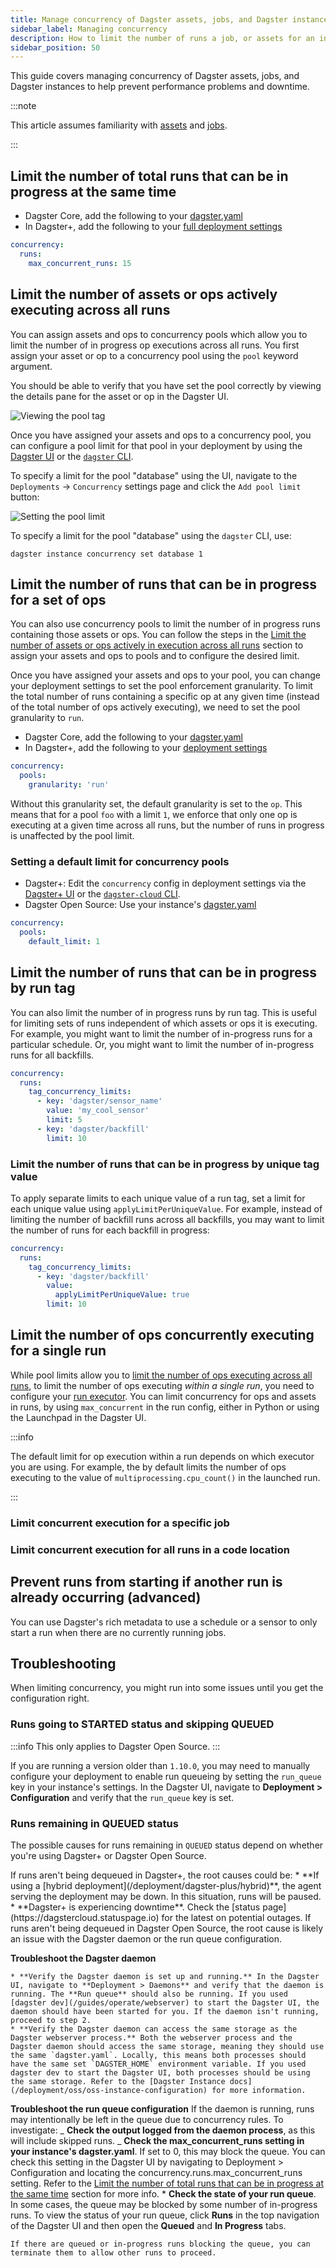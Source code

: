 ```yaml
---
title: Manage concurrency of Dagster assets, jobs, and Dagster instances
sidebar_label: Managing concurrency
description: How to limit the number of runs a job, or assets for an instance of Dagster.
sidebar_position: 50
---
```


This guide covers managing concurrency of Dagster assets, jobs, and Dagster instances to help prevent performance problems and downtime.

:::note

This article assumes familiarity with [assets](/guides/build/assets) and [jobs](/guides/build/jobs).

:::

## Limit the number of total runs that can be in progress at the same time

- Dagster Core, add the following to your [dagster.yaml](/deployment/oss/dagster-yaml)
- In Dagster+, add the following to your [full deployment settings](/deployment/dagster-plus/deploying-code/full-deployments/full-deployment-settings-reference)

```yaml
concurrency:
  runs:
    max_concurrent_runs: 15
```

## Limit the number of assets or ops actively executing across all runs

You can assign assets and ops to concurrency pools which allow you to limit the number of in progress op executions across all runs. You first assign your asset or op to a concurrency pool using the `pool` keyword argument.

<CodeExample
  path="docs_snippets/docs_snippets/guides/operate/managing_concurrency/concurrency_pool_api.py"
  title="src/<project_name>/defs/assets.py"
  language="python"
/>

You should be able to verify that you have set the pool correctly by viewing the details pane for the asset or op in the Dagster UI.

![Viewing the pool tag](/images/guides/operate/managing-concurrency/asset-pool-tag.png)

Once you have assigned your assets and ops to a concurrency pool, you can configure a pool limit for that pool in your deployment by using the [Dagster UI](/guides/operate/webserver) or the [`dagster` CLI](/api/clis/cli).

To specify a limit for the pool "database" using the UI, navigate to the `Deployments` &rarr; `Concurrency` settings page and click the `Add pool limit` button:

![Setting the pool limit](/images/guides/operate/managing-concurrency/add-pool-ui.png)

To specify a limit for the pool "database" using the `dagster` CLI, use:

```
dagster instance concurrency set database 1
```

## Limit the number of runs that can be in progress for a set of ops

You can also use concurrency pools to limit the number of in progress runs containing those assets or ops. You can follow the steps in the [Limit the number of assets or ops actively in execution across all runs](#limit-the-number-of-assets-or-ops-actively-executing-across-all-runs) section to assign your assets and ops to pools and to configure the desired limit.

Once you have assigned your assets and ops to your pool, you can change your deployment settings to set the pool enforcement granularity. To limit the total number of runs containing a specific op at any given time (instead of the total number of ops actively executing), we need to set the pool granularity to `run`.

- Dagster Core, add the following to your [dagster.yaml](/deployment/oss/dagster-yaml)
- In Dagster+, add the following to your [deployment settings](/deployment/dagster-plus/deploying-code/full-deployments/deployment-settings-reference)

```yaml
concurrency:
  pools:
    granularity: 'run'
```

Without this granularity set, the default granularity is set to the `op`. This means that for a pool `foo` with a limit `1`, we enforce that only one op is executing at a given time across all runs, but the number of runs in progress is unaffected by the pool limit.

### Setting a default limit for concurrency pools

- Dagster+: Edit the `concurrency` config in deployment settings via the [Dagster+ UI](/guides/operate/webserver) or the [`dagster-cloud` CLI](/api/clis/dagster-cloud-cli).
- Dagster Open Source: Use your instance's [dagster.yaml](/deployment/oss/dagster-yaml)

```yaml
concurrency:
  pools:
    default_limit: 1
```

## Limit the number of runs that can be in progress by run tag

You can also limit the number of in progress runs by run tag. This is useful for limiting sets of runs independent of which assets or ops it is executing. For example, you might want to limit the number of in-progress runs for a particular schedule. Or, you might want to limit the number of in-progress runs for all backfills.

```yaml
concurrency:
  runs:
    tag_concurrency_limits:
      - key: 'dagster/sensor_name'
        value: 'my_cool_sensor'
        limit: 5
      - key: 'dagster/backfill'
        limit: 10
```

### Limit the number of runs that can be in progress by unique tag value

To apply separate limits to each unique value of a run tag, set a limit for each unique value using `applyLimitPerUniqueValue`. For example, instead of limiting the number of backfill runs across all backfills, you may want to limit the number of runs for each backfill in progress:

```yaml
concurrency:
  runs:
    tag_concurrency_limits:
      - key: 'dagster/backfill'
        value:
          applyLimitPerUniqueValue: true
        limit: 10
```

## Limit the number of ops concurrently executing for a single run

While pool limits allow you to [limit the number of ops executing across all runs](#limit-the-number-of-assets-or-ops-actively-executing-across-all-runs), to limit the number of ops executing _within a single run_, you need to configure your [run executor](/guides/operate/run-executors). You can
limit concurrency for ops and assets in runs, by using `max_concurrent` in the run config, either in Python or using the Launchpad in the Dagster UI.

:::info

The default limit for op execution within a run depends on which executor you are using. For example, the <PyObject section="execution" module="dagster" object="multiprocess_executor" /> by default limits the number of ops executing to the value of `multiprocessing.cpu_count()` in the launched run.

:::

### Limit concurrent execution for a specific job

<CodeExample
  path="docs_snippets/docs_snippets/guides/operate/managing_concurrency/limit_execution_job.py"
  language="python"
  title="src/<project_name>/defs/assets.py"
/>

### Limit concurrent execution for all runs in a code location

<CodeExample
  path="docs_snippets/docs_snippets/guides/operate/managing_concurrency/limit_execution_code_location.py"
  language="python"
  title="src/<project_name>/defs/executor.py"
/>

## Prevent runs from starting if another run is already occurring (advanced)

You can use Dagster's rich metadata to use a schedule or a sensor to only start a run when there are no currently running jobs.

<CodeExample
  path="docs_snippets/docs_snippets/guides/operate/managing_concurrency/concurrency_no_more_than_1_job.py"
  language="python"
  title="src/<project_name>/defs/assets.py"
/>

## Troubleshooting

When limiting concurrency, you might run into some issues until you get the configuration right.

### Runs going to STARTED status and skipping QUEUED

:::info
This only applies to Dagster Open Source.
:::

If you are running a version older than `1.10.0`, you may need to manually configure your deployment to enable run queueing by setting the `run_queue` key in your instance's settings. In the Dagster UI, navigate to **Deployment > Configuration** and verify that the `run_queue` key is set.

### Runs remaining in QUEUED status

The possible causes for runs remaining in `QUEUED` status depend on whether you're using Dagster+ or Dagster Open Source.

<Tabs>
  <TabItem value="Dagster+" label="Dagster+">
    If runs aren't being dequeued in Dagster+, the root causes could be:
    * **If using a [hybrid deployment](/deployment/dagster-plus/hybrid)**, the agent serving the deployment may be down. In this situation, runs will be paused.
    * **Dagster+ is experiencing downtime**. Check the [status page](https://dagstercloud.statuspage.io) for the latest on potential outages.

  </TabItem>
  <TabItem value="Dagster Open Source" label="Dagster Open Source">
  If runs aren't being dequeued in Dagster Open Source, the root cause is likely an issue with the Dagster daemon or the run queue configuration.

**Troubleshoot the Dagster daemon**

    * **Verify the Dagster daemon is set up and running.** In the Dagster UI, navigate to **Deployment > Daemons** and verify that the daemon is running. The **Run queue** should also be running. If you used [dagster dev](/guides/operate/webserver) to start the Dagster UI, the daemon should have been started for you. If the daemon isn't running, proceed to step 2.
    * **Verify the Dagster daemon can access the same storage as the Dagster webserver process.** Both the webserver process and the Dagster daemon should access the same storage, meaning they should use the same `dagster.yaml`. Locally, this means both processes should have the same set `DAGSTER_HOME` environment variable. If you used dagster dev to start the Dagster UI, both processes should be using the same storage. Refer to the [Dagster Instance docs](/deployment/oss/oss-instance-configuration) for more information.

**Troubleshoot the run queue configuration**
If the daemon is running, runs may intentionally be left in the queue due to concurrency rules. To investigate:
_ **Check the output logged from the daemon process**, as this will include skipped runs.
_ **Check the max_concurrent_runs setting in your instance's dagster.yaml**. If set to 0, this may block the queue. You can check this setting in the Dagster UI by navigating to Deployment > Configuration and locating the concurrency.runs.max_concurrent_runs setting. Refer to the [Limit the number of total runs that can be in progress at the same time](#limit-the-number-of-total-runs-that-can-be-in-progress-at-the-same-time) section for more info. \* **Check the state of your run queue**. In some cases, the queue may be blocked by some number of in-progress runs. To view the status of your run queue, click **Runs** in the top navigation of the Dagster UI and then open the **Queued** and **In Progress** tabs.

    If there are queued or in-progress runs blocking the queue, you can terminate them to allow other runs to proceed.

  </TabItem>
</Tabs>
